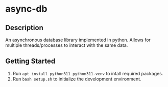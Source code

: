 # async-db
## Description
An asynchronous database library implemented in python. Allows for multiple threads/processes to interact with the same data.
## Getting Started
1. Run ```apt install python311 python311-venv``` to intall required packages.
2. Run ```bash setup.sh``` to initialize the development environment.